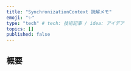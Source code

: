```yaml
---
title: "SynchronizationContext 読解メモ"
emoji: "✨"
type: "tech" # tech: 技術記事 / idea: アイデア
topics: []
published: false
---
```


## 概要
